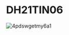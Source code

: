 # DH21TIN06

![4pdswgetmy6a1](https://github.com/user-attachments/assets/3809f31b-6b91-4cb5-82b0-4d470d07a018)
